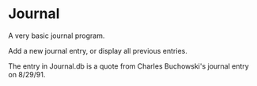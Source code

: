 # Journal

A very basic journal program.

Add a new journal entry, or display all previous entries.

The entry in Journal.db is a quote from Charles Buchowski's journal entry on 8/29/91.
